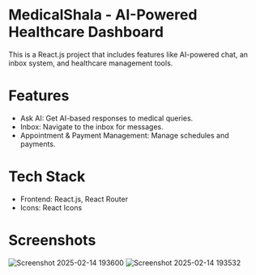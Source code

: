 # MedicalShala - AI-Powered Healthcare Dashboard
This is a React.js project that includes features like AI-powered chat, an inbox system, and healthcare management tools.

# Features
- Ask AI: Get AI-based responses to medical queries.
- Inbox: Navigate to the inbox for messages.
- Appointment & Payment Management: Manage schedules and payments.

# Tech Stack
- Frontend: React.js, React Router
- Icons: React Icons

# Screenshots
![Screenshot 2025-02-14 193600](https://github.com/user-attachments/assets/8bb1734a-0c29-4e76-b1f2-a041edf6a832)
![Screenshot 2025-02-14 193532](https://github.com/user-attachments/assets/edf6a357-a6f7-46f0-8e8e-fee495934e21)
